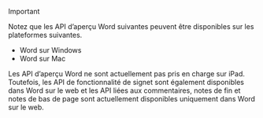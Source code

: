 > [!IMPORTANT]
> Notez que les API d’aperçu Word suivantes peuvent être disponibles sur les plateformes suivantes.
>
> - Word sur Windows
> - Word sur Mac
>
> Les API d’aperçu Word ne sont actuellement pas pris en charge sur iPad. Toutefois, les API de fonctionnalité de signet sont également disponibles dans Word sur le web et les API liées aux commentaires, notes de fin et notes de bas de page sont actuellement disponibles uniquement dans Word sur le web.
